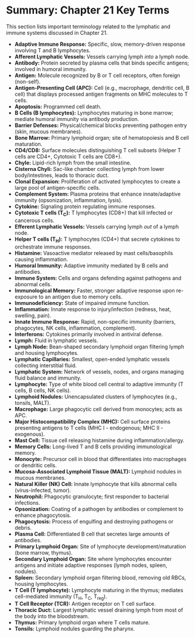 # Summary: Chapter 21 Key Terms

This section lists important terminology related to the lymphatic and immune systems discussed in Chapter 21.

*   **Adaptive Immune Response:** Specific, slow, memory-driven response involving T and B lymphocytes.
*   **Afferent Lymphatic Vessels:** Vessels carrying lymph *into* a lymph node.
*   **Antibody:** Protein secreted by plasma cells that binds specific antigens; involved in humoral immunity.
*   **Antigen:** Molecule recognized by B or T cell receptors, often foreign (non-self).
*   **Antigen-Presenting Cell (APC):** Cell (e.g., macrophage, dendritic cell, B cell) that displays processed antigen fragments on MHC molecules to T cells.
*   **Apoptosis:** Programmed cell death.
*   **B Cells (B lymphocytes):** Lymphocytes maturing in bone marrow; mediate humoral immunity via antibody production.
*   **Barrier Defenses:** Physical/chemical blocks preventing pathogen entry (skin, mucous membranes).
*   **Bone Marrow:** Primary lymphoid organ; site of hematopoiesis and B cell maturation.
*   **CD4/CD8:** Surface molecules distinguishing T cell subsets (Helper T cells are CD4+, Cytotoxic T cells are CD8+).
*   **Chyle:** Lipid-rich lymph from the small intestine.
*   **Cisterna Chyli:** Sac-like chamber collecting lymph from lower body/intestines, leads to thoracic duct.
*   **Clonal Expansion:** Proliferation of activated lymphocytes to create a large pool of antigen-specific cells.
*   **Complement System:** Plasma proteins that enhance innate/adaptive immunity (opsonization, inflammation, lysis).
*   **Cytokine:** Signaling protein regulating immune responses.
*   **Cytotoxic T cells (T<sub>C</sub>):** T lymphocytes (CD8+) that kill infected or cancerous cells.
*   **Efferent Lymphatic Vessels:** Vessels carrying lymph *out* of a lymph node.
*   **Helper T cells (T<sub>H</sub>):** T lymphocytes (CD4+) that secrete cytokines to orchestrate immune responses.
*   **Histamine:** Vasoactive mediator released by mast cells/basophils causing inflammation.
*   **Humoral Immunity:** Adaptive immunity mediated by B cells and antibodies.
*   **Immune System:** Cells and organs defending against pathogens and abnormal cells.
*   **Immunological Memory:** Faster, stronger adaptive response upon re-exposure to an antigen due to memory cells.
*   **Immunodeficiency:** State of impaired immune function.
*   **Inflammation:** Innate response to injury/infection (redness, heat, swelling, pain).
*   **Innate Immune Response:** Rapid, non-specific immunity (barriers, phagocytes, NK cells, inflammation, complement).
*   **Interferons:** Cytokines primarily involved in antiviral defense.
*   **Lymph:** Fluid in lymphatic vessels.
*   **Lymph Node:** Bean-shaped secondary lymphoid organ filtering lymph and housing lymphocytes.
*   **Lymphatic Capillaries:** Smallest, open-ended lymphatic vessels collecting interstitial fluid.
*   **Lymphatic System:** Network of vessels, nodes, and organs managing fluid balance and immunity.
*   **Lymphocyte:** Type of white blood cell central to adaptive immunity (T cells, B cells, NK cells).
*   **Lymphoid Nodules:** Unencapsulated clusters of lymphocytes (e.g., tonsils, MALT).
*   **Macrophage:** Large phagocytic cell derived from monocytes; acts as APC.
*   **Major Histocompatibility Complex (MHC):** Cell surface proteins presenting antigens to T cells (MHC I - endogenous; MHC II - exogenous).
*   **Mast Cell:** Tissue cell releasing histamine during inflammation/allergy.
*   **Memory Cells:** Long-lived T and B cells providing immunological memory.
*   **Monocyte:** Precursor cell in blood that differentiates into macrophages or dendritic cells.
*   **Mucosa-Associated Lymphoid Tissue (MALT):** Lymphoid nodules in mucous membranes.
*   **Natural Killer (NK) Cell:** Innate lymphocyte that kills abnormal cells (virus-infected, tumor).
*   **Neutrophil:** Phagocytic granulocyte; first responder to bacterial infections.
*   **Opsonization:** Coating of a pathogen by antibodies or complement to enhance phagocytosis.
*   **Phagocytosis:** Process of engulfing and destroying pathogens or debris.
*   **Plasma Cell:** Differentiated B cell that secretes large amounts of antibodies.
*   **Primary Lymphoid Organ:** Site of lymphocyte development/maturation (bone marrow, thymus).
*   **Secondary Lymphoid Organ:** Site where lymphocytes encounter antigens and initiate adaptive responses (lymph nodes, spleen, nodules).
*   **Spleen:** Secondary lymphoid organ filtering blood, removing old RBCs, housing lymphocytes.
*   **T Cell (T lymphocyte):** Lymphocyte maturing in the thymus; mediates cell-mediated immunity (T<sub>H</sub>, T<sub>C</sub>, T<sub>reg</sub>).
*   **T Cell Receptor (TCR):** Antigen receptor on T cell surface.
*   **Thoracic Duct:** Largest lymphatic vessel draining lymph from most of the body into the bloodstream.
*   **Thymus:** Primary lymphoid organ where T cells mature.
*   **Tonsils:** Lymphoid nodules guarding the pharynx.

